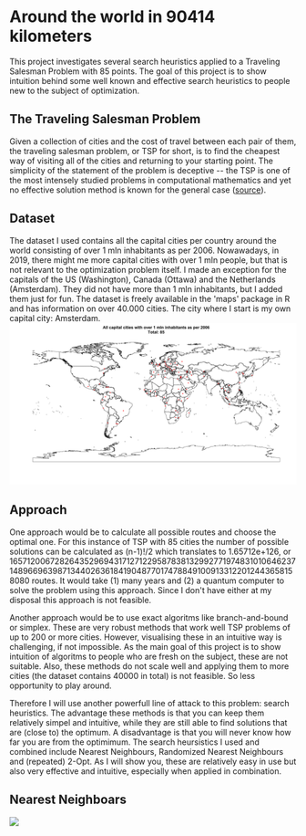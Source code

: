 # Around the world in 90414 kilometers
This project investigates several search heuristics applied to a Traveling Salesman Problem with 85 points. The goal of this project is to show intuition behind some well known and effective search heuristics to people new to the subject of optimization. 

## The Traveling Salesman Problem
Given a collection of cities and the cost of travel between each pair of them, the traveling salesman problem, or TSP for short, is to find the cheapest way of visiting all of the cities and returning to your starting point. The simplicity of the statement of the problem is deceptive -- the TSP is one of the most intensely studied problems in computational mathematics and yet no effective solution method is known for the general case ([source](http://www.math.uwaterloo.ca/tsp/problem/index.html)).

## Dataset
The dataset I used contains all the capital cities per country around the world consisting of over 1 mln inhabitants as per 2006. Nowawadays, in 2019, there might me more capital cities with over 1 mln people, but that is not relevant to the optimization problem itself. I made an exception for the capitals of the US (Washington), Canada (Ottawa) and the Netherlands (Amsterdam). They did not have more than 1 mln inhabitants, but I added them just for fun. The dataset is freely available in the 'maps' package in R and has information on over 40.000 cities. The city where I start is my own capital city: Amsterdam.
![](dataset.png)

## Approach
One approach would be to calculate all possible routes and choose the optimal one. For this instance of TSP with 85 cities the number of possible solutions can be calculated as (n-1)!/2 which translates to 1.65712e+126, or 1657120067282643529694317127122958783813299277197483101064623714896696398713440263618419048770174788491009133122012443658158080 routes. It would take (1) many years and (2) a quantum computer to solve the problem using this approach. Since I don't have either at my disposal this approach is not feasible. 

Another approach would be to use exact algoritms like branch-and-bound or simplex. These are very robust methods that work well TSP problems of up to 200 or more cities. However, visualising these in an intuitive way is challenging, if not impossible. As the main goal of this project is to show intuition of algoritms to people who are fresh on the subject, these are not suitable. Also, these methods do not scale well and applying them to more cities (the dataset contains 40000 in total) is not feasible. So less opportunity to play around.

Therefore I will use another powerfull line of attack to this problem: search heuristics. The advantage these methods is that you can keep them relatively simpel and intuitive, while they are still able to find solutions that are (close to) the optimum. A disadvantage is that you will never know how far you are from the optimimum. The search heursistics I used and combined include Nearest Neighbours, Randomized Nearest Neighbours and (repeated) 2-Opt. As I will show you, these are relatively easy in use but also very effective and intuitive, especially when applied in combination. 

## Nearest Neighboars


![](NN2OptRep1nCities85.gif)
